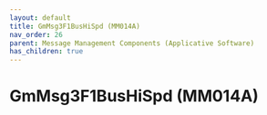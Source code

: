 ```yaml
---
layout: default
title: GmMsg3F1BusHiSpd (MM014A)
nav_order: 26
parent: Message Management Components (Applicative Software)
has_children: true
---
```

# GmMsg3F1BusHiSpd (MM014A)
